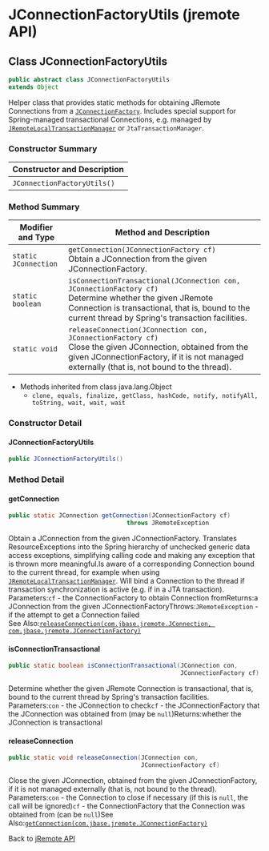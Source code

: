 # JConnectionFactoryUtils (jremote API)

<PageHeader />

## Class JConnectionFactoryUtils

```java
public abstract class JConnectionFactoryUtils
extends Object
```

Helper class that provides static methods for obtaining JRemote Connections from a [`JConnectionFactory`](./../../../jconnectionfactory-(jremote-api) "interface in com.jbase.jremote"). Includes special support for Spring-managed transactional Connections, e.g. managed by [`JRemoteLocalTransactionManager`](./../jremotelocaltransactionmanager-(jremote-api) "class in com.jbase.jremote.jca.spring") or `JtaTransactionManager`.

### Constructor Summary

| Constructor and Description |
| --- |
| `JConnectionFactoryUtils()`  |

### Method Summary

| Modifier and Type | Method and Description |
| --- | --- |
| `static JConnection` | `getConnection(JConnectionFactory cf)`<br>Obtain a JConnection from the given JConnectionFactory. |
| `static boolean` | `isConnectionTransactional(JConnection con, JConnectionFactory cf)`<br>Determine whether the given JRemote Connection is transactional, that is, bound to the current thread by Spring's transaction facilities. |
| `static void` | `releaseConnection(JConnection con, JConnectionFactory cf)`<br>Close the given JConnection, obtained from the given JConnectionFactory, if it is not managed externally (that is, not bound to the thread). |

- Methods inherited from class java.lang.Object
  - `clone, equals, finalize, getClass, hashCode, notify, notifyAll, toString, wait, wait, wait`

### Constructor Detail

#### JConnectionFactoryUtils

```java
public JConnectionFactoryUtils()
```

### Method Detail

#### getConnection

```java
public static JConnection getConnection(JConnectionFactory cf)
                                 throws JRemoteException
```

Obtain a JConnection from the given JConnectionFactory. Translates ResourceExceptions into the Spring hierarchy of unchecked generic data access exceptions, simplifying calling code and making any exception that is thrown more meaningful.Is aware of a corresponding Connection bound to the current thread, for example when using [`JRemoteLocalTransactionManager`](./../jremotelocaltransactionmanager-(jremote-api) "class in com.jbase.jremote.jca.spring"). Will bind a Connection to the thread if transaction synchronization is active (e.g. if in a JTA transaction).
Parameters:`cf` - the ConnectionFactory to obtain Connection fromReturns:a JConnection from the given JConnectionFactoryThrows:`JRemoteException` - if the attempt to get a Connection failed  
See Also:[`releaseConnection(com.jbase.jremote.JConnection, com.jbase.jremote.JConnectionFactory)`](./../jconnectionfactoryutils-(jremote-api)#releaseConnection-com.jbase.jremote.JConnection-com.jbase.jremote)

#### isConnectionTransactional

```java
public static boolean isConnectionTransactional(JConnection con,
                                                JConnectionFactory cf)
```

Determine whether the given JRemote Connection is transactional, that is, bound to the current thread by Spring's transaction facilities.
Parameters:`con` - the JConnection to check`cf` - the JConnectionFactory that the JConnection was obtained from (may be `null`)Returns:whether the JConnection is transactional

#### releaseConnection

```java
public static void releaseConnection(JConnection con,
                                     JConnectionFactory cf)
```

Close the given JConnection, obtained from the given JConnectionFactory, if it is not managed externally (that is, not bound to the thread).
Parameters:`con` - the Connection to close if necessary (if this is `null`, the call will be ignored)`cf` - the ConnectionFactory that the Connection was obtained from (can be `null`)See Also:[`getConnection(com.jbase.jremote.JConnectionFactory)`](./../jconnectionfactoryutils-(jremote-api)#getConnection-com.jbase.jremote)

Back to [jRemote API](./../../README.md)

<PageFooter />
